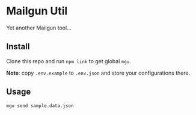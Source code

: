 # Mailgun Util

Yet another Mailgun tool...

## Install

Clone this repo and run `npm link` to get global `mgu`.

**Note**: copy `.env.example` to `.env.json` and store your configurations there.

## Usage

```sh
mgu send sample.data.json
```
